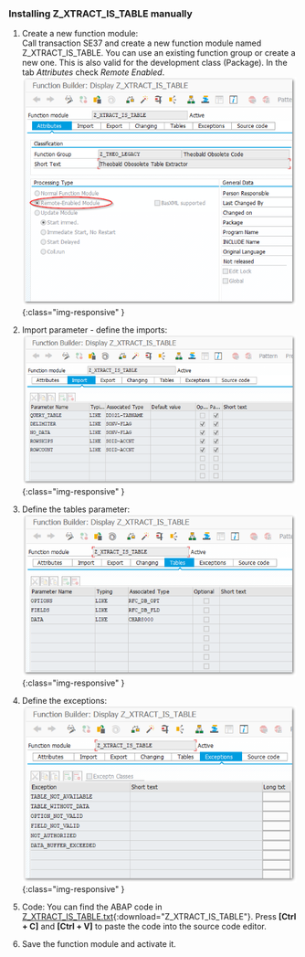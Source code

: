 ### Installing Z_XTRACT_IS_TABLE manually

1. Create a new function module:<br>
Call transaction SE37 and create a new function module named Z_XTRACT_IS_TABLE. You can use an existing function group or create a new one. This is also valid for the development class (Package).
In the tab *Attributes* check *Remote Enabled*.
![Z-Custom-Funcion-01](/img/content/Z_XTRACT_IS_TABLE00.png){:class="img-responsive" }

2. Import parameter - define the imports:
![Z-Custom-Function-02](/img/content/Z_XTRACT_IS_TABLE01.png){:class="img-responsive" }

3. Define the tables parameter:
![Z-Custom-Function-03](/img/content/Z_XTRACT_IS_TABLE02.png){:class="img-responsive" }

4. Define the exceptions:
![Z-Custom-Function-04](/img/content/Z_XTRACT_IS_TABLE03.png){:class="img-responsive" }

5. Code: You can find the ABAP code in [Z_XTRACT_IS_TABLE.txt](/docs/sap-customizing/Z_XTRACT_IS_TABLE.txt){:download="Z_XTRACT_IS_TABLE"}. Press **[Ctrl + C]** and **[Ctrl + V]**  to paste the code into the source code editor.
6. Save the function module and activate it.

